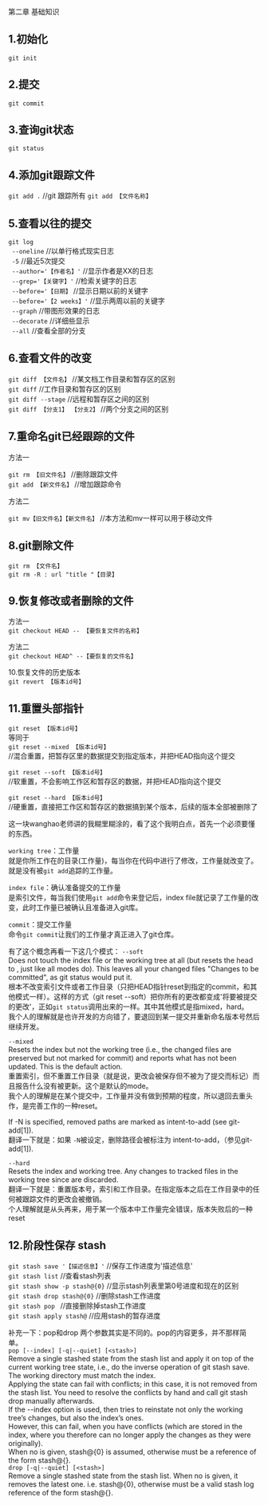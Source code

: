 第二章 基础知识

1.初始化
---  

`git init`

2.提交
---  

`git commit`

3.查询git状态
---  

`git status`  


4.添加git跟踪文件
---  

`git add .` //git 跟踪所有
`git add 【文件名称】`

5.查看以往的提交
---  

`git log`  
` --oneline`  //以单行格式现实日志  
` -5`  //最近5次提交  
` --author='【作者名】'`  //显示作者是XX的日志  
` --grep='【关键字】'`  //检索关键字的日志  
` --before='【日期】`  //显示日期以前的关键字  
` --before='【2 weeks】'`  //显示两周以前的关键字  
` --graph`  //带图形效果的日志  
` --decorate`  //详细些显示  
` --all`  //查看全部的分支  

6.查看文件的改变
---  

`git diff 【文件名】`  //某文档工作目录和暂存区的区别  
`git diff`  //工作目录和暂存区的区别  
`git diff --stage`  //远程和暂存区之间的区别  
`git diff 【分支1】 【分支2】`  //两个分支之间的区别  


7.重命名git已经跟踪的文件
---  
方法一

`git rm 【旧文件名】`  //删除跟踪文件  
`git add 【新文件名】`  //增加跟踪命令  

方法二

`git mv【旧文件名】【新文件名】` //本方法和mv一样可以用于移动文件  

8.git删除文件
---  

`git rm 【文件名】`    
`git rm -R : url "title "【目录】`  


9.恢复修改或者删除的文件  
---    

方法一    
`git checkout HEAD -- 【要恢复文件的名称】`  

方法二  
`git checkout HEAD^ --【要恢复的文件名】`  
  
10.恢复文件的历史版本  
`git revert 【版本id号】  `  
  

11.重置头部指针  
---    

`git reset 【版本id号】`  
等同于  
`git reset --mixed 【版本id号】`  
//混合重置，把暂存区里的数据提交到指定版本，并把HEAD指向这个提交  
  
`git reset --soft 【版本id号】`  
//软重置，不会影响工作区和暂存区的数据，并把HEAD指向这个提交  
  
`git reset --hard 【版本id号】`  
//硬重置，直接把工作区和暂存区的数据搞到某个版本，后续的版本全部被删除了  
  
这一块wanghao老师讲的我糊里糊涂的，看了这个我明白点，首先一个必须要懂的东西。  

`working tree`：工作量  
就是你所工作在的目录(工作量)，每当你在代码中进行了修改，工作量就改变了。就是没有被`git add`追踪的工作量。  
  
`index file`：确认准备提交的工作量  
是索引文件，每当我们使用`git add`命令来登记后，index file就记录了工作量的改变，此时工作量已被确认且准备进入git库。  
  
`commit`：提交工作量  
命令`git commit`让我们的工作量才真正进入了git仓库。  
  


有了这个概念再看一下这几个模式：
`--soft`   
Does not touch the index file or the working tree at all (but resets the head to <commit>, just like all modes do). This leaves all your changed files "Changes to be committed", as git status would put it.  
根本不改变索引文件或者工作目录（只把HEAD指针reset到指定的commit，和其他模式一样）。这样的方式（git reset --soft）把你所有的更改都变成'将要被提交的更改'，正如`git status`调用出来的一样。其中其他模式是指mixed，hard。  
我个人的理解就是也许开发的方向错了，要退回到某一提交并重新命名版本号然后继续开发。  

`--mixed`  
Resets the index but not the working tree (i.e., the changed files are preserved but not marked for commit) and reports what has not been updated. This is the default action.  
重置索引，但不重置工作目录（就是说，更改会被保存但不被为了提交而标记）而且报告什么没有被更新。这个是默认的mode。  
我个人的理解是在某个提交中，工作量并没有做到预期的程度，所以退回去重头作，是完善工作的一种reset。

If -N is specified, removed paths are marked as intent-to-add (see git-add[1]).  
翻译一下就是：如果 `-N`被设定，删除路径会被标注为 intent-to-add，（参见git-add[1]).  

`--hard`  
Resets the index and working tree. Any changes to tracked files in the working tree since <commit> are discarded.  
翻译一下就是：重置版本号，索引和工作目录。在指定版本之后在工作目录中的任何被跟踪文件的更改会被撤销。  
个人理解就是从头再来，用于某一个版本中工作量完全错误，版本失败后的一种reset  


12.阶段性保存 stash
---  

`git stash save '【描述信息】'`  //保存工作进度为'描述信息'  
`git stash list`  //查看stash列表  
`git stash show -p stash@{0}`  //显示stash列表里第0号进度和现在的区别  
`git stash drop stash@{0}`  //删除stash工作进度  
`git stash pop `  //直接删除掉stash工作进度  
`git stash apply stash@` //应用stash的暂存进度  

补充一下：pop和drop 两个参数其实是不同的。pop的内容更多，并不那样简单。  
`pop [--index] [-q|--quiet] [<stash>]`  
Remove a single stashed state from the stash list and apply it on top of the current working tree state, i.e., do the inverse operation of git stash save. The working directory must match the index.  
Applying the state can fail with conflicts; in this case, it is not removed from the stash list. You need to resolve the conflicts by hand and call git stash drop manually afterwards.  
If the --index option is used, then tries to reinstate not only the working tree’s changes, but also the index’s ones.  
However, this can fail, when you have conflicts (which are stored in the index, where you therefore can no longer apply the changes as they were originally).  
When no <stash> is given, stash@{0} is assumed, otherwise <stash> must be a reference of the form stash@{<revision>}.  
`drop [-q|--quiet] [<stash>]`  
Remove a single stashed state from the stash list. When no <stash> is given, it removes the latest one. i.e.  stash@{0},
otherwise <stash> must be a valid stash log reference of the form stash@{<revision>}.  
